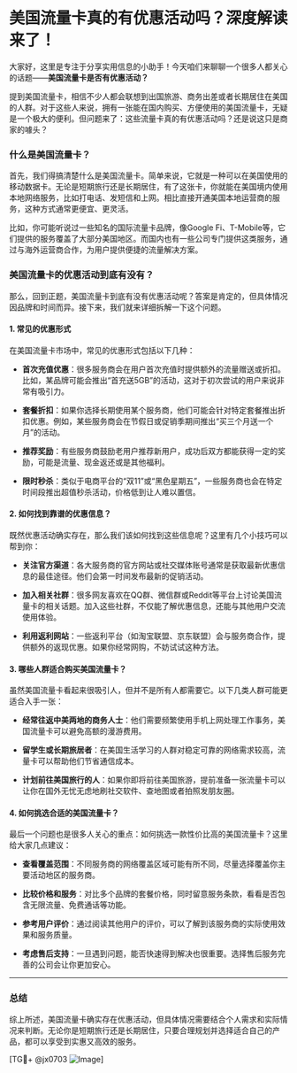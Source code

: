 # 美国流量卡真的有优惠活动吗？深度解读来了！

大家好，这里是专注于分享实用信息的小助手！今天咱们来聊聊一个很多人都关心的话题——**美国流量卡是否有优惠活动？**

提到美国流量卡，相信不少人都会联想到出国旅游、商务出差或者长期居住在美国的人群。对于这些人来说，拥有一张能在国内购买、方便使用的美国流量卡，无疑是一个极大的便利。但问题来了：这些流量卡真的有优惠活动吗？还是说这只是商家的噱头？

### 什么是美国流量卡？

首先，我们得搞清楚什么是美国流量卡。简单来说，它就是一种可以在美国使用的移动数据卡。无论是短期旅行还是长期居住，有了这张卡，你就能在美国境内使用本地网络服务，比如打电话、发短信和上网。相比直接开通美国本地运营商的服务，这种方式通常更便宜、更灵活。

比如，你可能听说过一些知名的国际流量卡品牌，像Google Fi、T-Mobile等，它们提供的服务覆盖了大部分美国地区。而国内也有一些公司专门提供这类服务，通过与海外运营商合作，为用户提供便捷的流量解决方案。

### 美国流量卡的优惠活动到底有没有？

那么，回到正题，美国流量卡到底有没有优惠活动呢？答案是肯定的，但具体情况因品牌和时间而异。接下来，我们就来详细拆解一下这个问题。

#### 1. **常见的优惠形式**
在美国流量卡市场中，常见的优惠形式包括以下几种：

- **首次充值优惠**：很多服务商会在用户首次充值时提供额外的流量赠送或折扣。比如，某品牌可能会推出“首充送5GB”的活动，这对于初次尝试的用户来说非常有吸引力。
  
- **套餐折扣**：如果你选择长期使用某个服务商，他们可能会针对特定套餐推出折扣优惠。例如，某些服务商会在节假日或促销季期间推出“买三个月送一个月”的活动。

- **推荐奖励**：有些服务商鼓励老用户推荐新用户，成功后双方都能获得一定的奖励，可能是流量、现金返还或是其他福利。

- **限时秒杀**：类似于电商平台的“双11”或“黑色星期五”，一些服务商也会在特定时间段推出超值秒杀活动，价格低到让人难以置信。

#### 2. **如何找到靠谱的优惠信息？**
既然优惠活动确实存在，那么我们该如何找到这些信息呢？这里有几个小技巧可以帮到你：

- **关注官方渠道**：各大服务商的官方网站或社交媒体账号通常是获取最新优惠信息的最佳途径。他们会第一时间发布最新的促销活动。

- **加入相关社群**：很多网友喜欢在QQ群、微信群或Reddit等平台上讨论美国流量卡的相关话题。加入这些社群，不仅能了解优惠信息，还能与其他用户交流使用体验。

- **利用返利网站**：一些返利平台（如淘宝联盟、京东联盟）会与服务商合作，提供额外的返现优惠。如果你经常网购，不妨试试这种方法。

#### 3. **哪些人群适合购买美国流量卡？**
虽然美国流量卡看起来很吸引人，但并不是所有人都需要它。以下几类人群可能更适合入手一张：

- **经常往返中美两地的商务人士**：他们需要频繁使用手机上网处理工作事务，美国流量卡可以避免高额的漫游费用。

- **留学生或长期旅居者**：在美国生活学习的人群对稳定可靠的网络需求较高，流量卡可以帮助他们节省通信成本。

- **计划前往美国旅行的人**：如果你即将前往美国旅游，提前准备一张流量卡可以让你在国外无忧无虑地刷社交软件、查地图或者拍照发朋友圈。

#### 4. **如何挑选合适的美国流量卡？**
最后一个问题也是很多人关心的重点：如何挑选一款性价比高的美国流量卡？这里给大家几点建议：

- **查看覆盖范围**：不同服务商的网络覆盖区域可能有所不同，尽量选择覆盖你主要活动地区的服务商。

- **比较价格和服务**：对比多个品牌的套餐价格，同时留意服务条款，看看是否包含无限流量、免费通话等功能。

- **参考用户评价**：通过阅读其他用户的评价，可以了解到该服务商的实际使用效果和服务质量。

- **考虑售后支持**：一旦遇到问题，能否快速得到解决也很重要。选择售后服务完善的公司会让你更加安心。

---

### 总结

综上所述，美国流量卡确实存在优惠活动，但具体情况需要结合个人需求和实际情况来判断。无论你是短期旅行还是长期居住，只要合理规划并选择适合自己的产品，都可以享受到实惠又高效的服务。

[TG💪+ @jx0703 ![Image](https://github.com/user-attachments/assets/dbca1d08-cadb-493c-b0ec-ad6f7a83f270)]